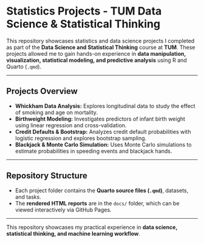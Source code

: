 # Statistics Projects - TUM Data Science & Statistical Thinking

This repository showcases statistics and data science projects I completed as part of the **Data Science and Statistical Thinking** course at **TUM**.
These projects allowed me to gain hands-on experience in **data manipulation, visualization, statistical modeling, and predictive analysis** using R and Quarto (`.qmd`).  

---

## Projects Overview

- **Whickham Data Analysis:** Explores longitudinal data to study the effect of smoking and age on mortality.  
- **Birthweight Modeling:** Investigates predictors of infant birth weight using linear regression and cross-validation.  
- **Credit Defaults & Bootstrap:** Analyzes credit default probabilities with logistic regression and explores bootstrap sampling.  
- **Blackjack & Monte Carlo Simulation:** Uses Monte Carlo simulations to estimate probabilities in speeding events and blackjack hands.  

---

## Repository Structure

- Each project folder contains the **Quarto source files (`.qmd`)**, datasets, and tasks.  
- The **rendered HTML reports** are in the `docs/` folder, which can be viewed interactively via GitHub Pages.  

---

This repository showcases my practical experience in **data science, statistical thinking, and machine learning workflow**.
